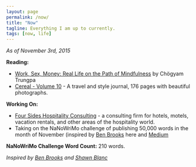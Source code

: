 ```yaml
---
layout: page
permalink: /now/
title: "Now"
tagline: Everything I am up to currently.
tags: [now, life]
---
```

 
 *As of November 3rd, 2015*
 
 **Reading:**
 
 - [Work, Sex, Money: Real Life on the Path of Mindfulness](http://www.amazon.com/gp/product/1590305965/ref=as_li_tl?ie=UTF8&camp=1789&creative=390957&creativeASIN=1590305965&linkCode=as2&tag=four0b-20&linkId=M2NFCLSJ3UR3R23Z "Work, Sex, Money") by Chögyam Trungpa
 - [Cereal - Volume 10](http://www.amazon.com/gp/product/B01663QDO6/ref=as_li_tl?ie=UTF8&camp=1789&creative=390957&creativeASIN=B01663QDO6&linkCode=as2&tag=four0b-20&linkId=CLDTCJIXCLM4OMY6 "Cereal - Volume 10") - A travel and style journal, 176 pages with beautiful photographs.
 
 **Working On:** 
 
 - [Four Sides Hospitality Consulting](http://www.foursidesconsulting.com "Four Sides Hospitality Consulting") - a consulting firm for hotels, motels, vacation rentals, and other areas of the hospitality world. 
 - Taking on the NaNoWriMo challenge of publishing 50,000 words in the month of November (inspired by [Ben Brooks](https://brooksreview.net/2015/11/fifty-thousand/ "Fifty Thousand") here and [Medium](https://medium.com/@four_sides "Medium")

**NaNoWriMo Challenge Word Count:** 210 words. 

*Inspired by [Ben Brooks](http://www.brooksreview.net/now "Ben Brooks") and [Shawn Blanc](https://shawnblanc.net/now/ "Shawn Blanc")*

 
 


